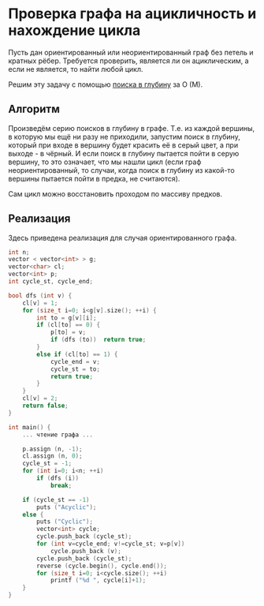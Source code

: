 # Проверка графа на ацикличность и нахождение цикла

Пусть дан ориентированный или неориентированный граф без петель и кратных рёбер. Требуется проверить, является ли он ациклическим, а если не является, то найти любой цикл.

Решим эту задачу с помощью [поиска в глубину](dfs) за O (M).

## Алгоритм

Произведём серию поисков в глубину в графе. Т.е. из каждой вершины, в которую мы ещё ни разу не приходили, запустим поиск в глубину, который при входе в вершину будет красить её в серый цвет, а при выходе - в чёрный. И если поиск в глубину пытается пойти в серую вершину, то это означает, что мы нашли цикл (если граф неориентированный, то случаи, когда поиск в глубину из какой-то вершины пытается пойти в предка, не считаются).

Сам цикл можно восстановить проходом по массиву предков.

## Реализация

Здесь приведена реализация для случая ориентированного графа.

<!--- TODO: specify code snippet id -->
``` cpp
int n;
vector < vector<int> > g;
vector<char> cl;
vector<int> p;
int cycle_st, cycle_end;

bool dfs (int v) {
    cl[v] = 1;
    for (size_t i=0; i<g[v].size(); ++i) {
        int to = g[v][i];
        if (cl[to] == 0) {
            p[to] = v;
            if (dfs (to))  return true;
        }
        else if (cl[to] == 1) {
            cycle_end = v;
            cycle_st = to;
            return true;
        }
    }
    cl[v] = 2;
    return false;
}

int main() {
    ... чтение графа ...

    p.assign (n, -1);
    cl.assign (n, 0);
    cycle_st = -1;
    for (int i=0; i<n; ++i)
        if (dfs (i))
            break;

    if (cycle_st == -1)
        puts ("Acyclic");
    else {
        puts ("Cyclic");
        vector<int> cycle;
        cycle.push_back (cycle_st);
        for (int v=cycle_end; v!=cycle_st; v=p[v])
            cycle.push_back (v);
        cycle.push_back (cycle_st);
        reverse (cycle.begin(), cycle.end());
        for (size_t i=0; i<cycle.size(); ++i)
            printf ("%d ", cycle[i]+1);
    }
}
```
